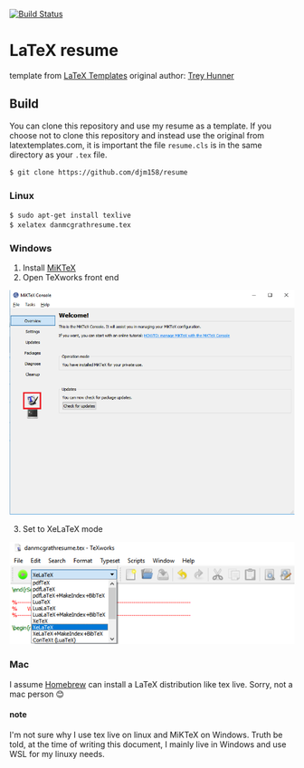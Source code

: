 [![Build Status](https://travis-ci.com/djm158/resume.svg?branch=master)](https://travis-ci.com/djm158/resume)
# LaTeX resume

template from [LaTeX Templates](http://www.latextemplates.com/template/medium-length-professional-cv)
original author: [Trey Hunner](http://treyhunner.com/)

## Build

You can clone this repository and use my resume as a template. If you choose not to clone this repository and instead use the original from latextemplates.com, it is important the file `resume.cls` is in the same directory as your `.tex` file.

```sh
$ git clone https://github.com/djm158/resume
```

### Linux

```sh
$ sudo apt-get install texlive
$ xelatex danmcgrathresume.tex
```

### Windows

1. Install [MiKTeX](https://miktex.org/)
2. Open TeXworks front end

  ![MiKTex console screenshot](https://github.com/djm158/resume/blob/master/images/miktex_texworks.png)

3. Set to XeLaTeX mode 

  ![MiKTeX texworks xelatex screenshot](https://github.com/djm158/resume/blob/master/images/miktex_xelatex.png)

### Mac

I assume [Homebrew](https://brew.sh/) can install a LaTeX distribution like tex live. Sorry, not a mac person :blush:

#### note

I'm not sure why I use tex live on linux and MiKTeX on Windows. Truth be told, at the time of writing this document, I mainly live in Windows and use WSL for my linuxy needs.
